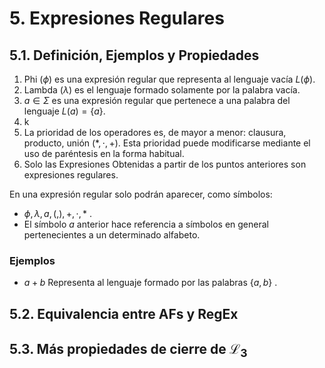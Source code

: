 # 5. Expresiones Regulares

## 5.1. Definición, Ejemplos y Propiedades

1. Phi ($\phi$) es una expresión regular que representa al lenguaje vacía $L(\phi)$.
2. Lambda ($\lambda$) es el lenguaje formado solamente por la palabra vacía.
3. $a \in \Sigma$ es una expresión regular que pertenece a una palabra del lenguaje $L(a)=\{a\}$.
4.  k
5. La prioridad de los operadores es, de mayor a menor: clausura, producto, unión ($*,\cdot, +$). Esta prioridad puede modificarse mediante el uso de paréntesis en la forma habitual.
6. Solo las Expresiones Obtenidas a partir de los puntos anteriores son expresiones regulares.

En una expresión regular solo podrán aparecer, como símbolos:

* $\phi, \lambda, a, (,), +,\cdot, *$ .
* El símbolo $a$ anterior hace referencia a símbolos en general pertenecientes a un determinado alfabeto.

### Ejemplos

* $a + b$ Representa al lenguaje formado por las palabras $\{a,b\}$ .

## 5.2. Equivalencia entre AFs y RegEx

## 5.3. Más propiedades de cierre de $\mathscr{L}_3$

